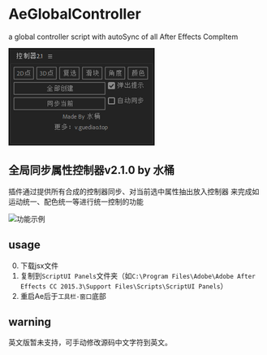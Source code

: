 # AeGlobalController
a global controller script with autoSync of all After Effects CompItem

![界面图](./media/panel.png)

## 全局同步属性控制器v2.1.0  by 水桶
插件通过提供所有合成的控制器同步、对当前选中属性抽出放入控制器
来完成如运动统一、配色统一等进行统一控制的功能

![功能示例](./media/example.gif)

## usage

0. 下载jsx文件
1. 复制到``ScriptUI Panels``文件夹（如``C:\Program Files\Adobe\Adobe After Effects CC 2015.3\Support Files\Scripts\ScriptUI Panels``）
2. 重启Ae后于``工具栏-窗口``底部

## warning

英文版暂未支持，可手动修改源码中文字符到英文。
